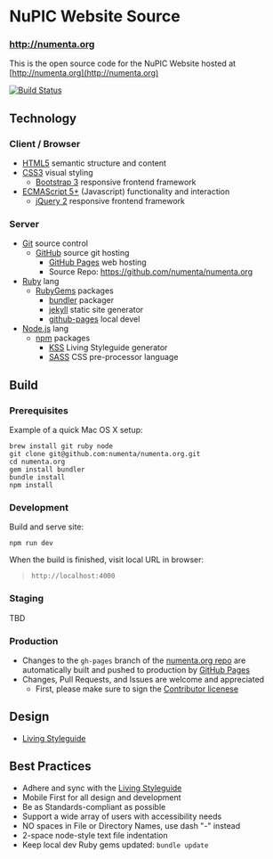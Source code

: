 # NuPIC Website Source

### http://numenta.org

This is the open source code for the NuPIC Website hosted at
[http://numenta.org](http://numenta.org)

[![Build Status](https://travis-ci.org/numenta/numenta.org.png?branch=gh-pages)](https://travis-ci.org/numenta/numenta.org)


## Technology

### Client / Browser

* [HTML5](http://en.wikipedia.org/wiki/HTML5) semantic structure and content
* [CSS3](http://en.wikipedia.org/wiki/Cascading_Style_Sheets) visual styling
  * [Bootstrap 3](http://getbootstrap.com/) responsive frontend framework
* [ECMAScript 5+](http://en.wikipedia.org/wiki/ECMAScript)
  (Javascript) functionality and interaction
  * [jQuery 2](http://getbootstrap.com/) responsive frontend framework

### Server

* [Git](http://git-scm.com/) source control
  * [GitHub](http://github.com) source git hosting
    * [GitHub Pages](https://pages.github.com/) web hosting
    * Source Repo: https://github.com/numenta/numenta.org
* [Ruby](https://www.ruby-lang.org/) lang
  * [RubyGems](https://rubygems.org/) packages
    * [bundler](http://bundler.io/) packager
    * [jekyll](http://jekyllrb.com/) static site generator
    * [github-pages](https://github.com/github/pages-gem) local devel
* [Node.js](https://nodejs.org/) lang
  * [npm](https://www.npmjs.com/) packages
    * [KSS](https://github.com/kss-node/kss-node) Living Styleguide generator
    * [SASS](http://sass-lang.com/) CSS pre-processor language


## Build

### Prerequisites

Example of a quick Mac OS X setup:
```
brew install git ruby node
git clone git@github.com:numenta/numenta.org.git
cd numenta.org
gem install bundler
bundle install
npm install
```

### Development

Build and serve site:
```
npm run dev
```

When the build is finished, visit local URL in browser:

> `http://localhost:4000`

### Staging

  TBD

### Production

* Changes to the `gh-pages` branch of the
  [numenta.org repo](https://github.com/numenta/numenta.org) are automatically
  built and pushed to production by [GitHub Pages](https://pages.github.com/)
* Changes, Pull Requests, and Issues are welcome and appreciated
  * First, please make sure to sign the
    [Contributor licenese](http://numenta.org/licenses/cl/)


## Design

* [Living Styleguide](http://numenta.org/styleguide/)


## Best Practices

* Adhere and sync with the [Living Styleguide](http://numenta.org/styleguide/)
* Mobile First for all design and development
* Be as Standards-compliant as possible
* Support a wide array of users with accessibility needs
* NO spaces in File or Directory Names, use dash "-" instead
* 2-space node-style text file indentation
* Keep local dev Ruby gems updated: `bundle update`
